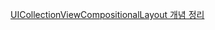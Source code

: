 
[UICollectionViewCompositionalLayout 개념 정리](iOS/UIKit/UICollectionView/UICollectionViewCompositionalLayout.md)